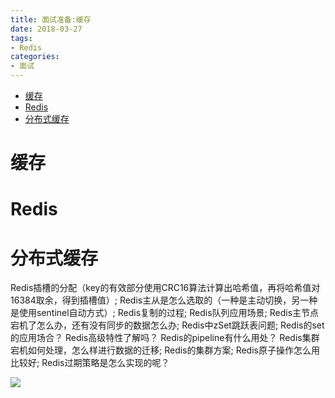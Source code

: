 ```yaml
---
title: 面试准备:缓存
date: 2018-03-27
tags:
- Redis
categories:
- 面试
---
```

<!-- TOC -->

- [缓存](#缓存)
- [Redis](#redis)
- [分布式缓存](#分布式缓存)

<!-- /TOC -->

# 缓存

# Redis


# 分布式缓存

Redis插槽的分配（key的有效部分使用CRC16算法计算出哈希值，再将哈希值对16384取余，得到插槽值）;
Redis主从是怎么选取的（一种是主动切换，另一种是使用sentinel自动方式）;
Redis复制的过程;
Redis队列应用场景;
Redis主节点宕机了怎么办，还有没有同步的数据怎么办;
Redis中zSet跳跃表问题;
Redis的set的应用场合？
Redis高级特性了解吗？
Redis的pipeline有什么用处？
Redis集群宕机如何处理，怎么样进行数据的迁移;
Redis的集群方案;
Redis原子操作怎么用比较好;
Redis过期策略是怎么实现的呢？


[![](https://static.segmentfault.com/v-5b1df2a7/global/img/creativecommons-cc.svg)](https://creativecommons.org/licenses/by-nc-nd/4.0/)